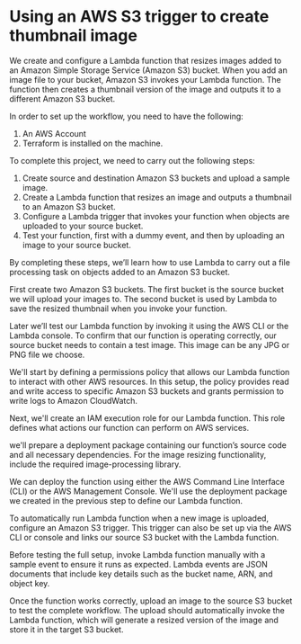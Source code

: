 # Using an AWS S3 trigger to create thumbnail image

We create and configure a Lambda function that resizes images added to an Amazon Simple Storage Service (Amazon S3) bucket. When you add an image file to your bucket, Amazon S3 invokes your Lambda function. The function then creates a thumbnail version of the image and outputs it to a different Amazon S3 bucket.

In order to set up the workflow, you need to have the following:

1. An AWS Account 
2. Terraform is installed on the machine.

To complete this project, we need to carry out the following steps:

1. Create source and destination Amazon S3 buckets and upload a sample image.
2. Create a Lambda function that resizes an image and outputs a thumbnail to an Amazon S3 bucket.
3. Configure a Lambda trigger that invokes your function when objects are uploaded to your source bucket.
4. Test your function, first with a dummy event, and then by uploading an image to your source bucket.

By completing these steps, we’ll learn how to use Lambda to carry out a file processing task on objects added to an Amazon S3 bucket. 

First create two Amazon S3 buckets. The first bucket is the source bucket we will upload your images to. The second bucket is used by Lambda to save the resized thumbnail when you invoke your function.

Later we’ll test our Lambda function by invoking it using the AWS CLI or the Lambda console. To confirm that our function is operating correctly, our source bucket needs to contain a test image. This image can be any JPG or PNG file we choose.

We'll start by defining a permissions policy that allows our Lambda function to interact with other AWS resources. In this setup, the policy provides read and write access to specific Amazon S3 buckets and grants permission to write logs to Amazon CloudWatch.

Next, we'll create an IAM execution role for our Lambda function. This role defines what actions our function can perform on AWS services. 

we'll prepare a deployment package containing our function’s source code and all necessary dependencies. For the image resizing functionality, include the required image-processing library.

We can deploy the function using either the AWS Command Line Interface (CLI) or the AWS Management Console. We'll use the deployment package we created in the previous step to define our Lambda function.

To automatically run Lambda function when a new image is uploaded, configure an Amazon S3 trigger. This trigger can also be set up via the AWS CLI or console and links our source S3 bucket with the Lambda function.

Before testing the full setup, invoke Lambda function manually with a sample event to ensure it runs as expected. Lambda events are JSON documents that include key details such as the bucket name, ARN, and object key.

Once the function works correctly, upload an image to the source S3 bucket to test the complete workflow. The upload should automatically invoke the Lambda function, which will generate a resized version of the image and store it in the target S3 bucket.
